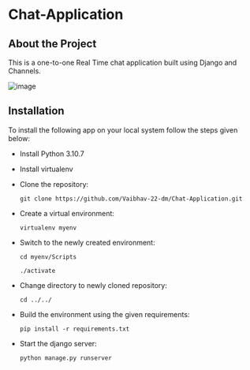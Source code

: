 # Chat-Application

## About the Project
This is a one-to-one Real Time chat application built using Django and Channels.

![image](https://github.com/Vaibhav-22-dm/Chat-Application/assets/79047616/dceaffee-59f7-4850-9831-826deb6fcc0f)


## Installation 

To install the following app on your local system follow the steps given below:

- Install Python 3.10.7
- Install virtualenv
- Clone the repository:
    ```
    git clone https://github.com/Vaibhav-22-dm/Chat-Application.git
    ```
- Create a virtual environment: 
    ```
    virtualenv myenv
    ```
- Switch to the newly created environment:
    ```
    cd myenv/Scripts
    ```
    ```
    ./activate
    ```
- Change directory to newly cloned repository:
    ```
    cd ../../
    ```
- Build the environment using the given requirements:
    ```
    pip install -r requirements.txt
    ```

- Start the django server:
    ```
    python manage.py runserver
    ```
